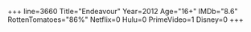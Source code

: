 +++
line=3660
Title="Endeavour"
Year=2012
Age="16+"
IMDb="8.6"
RottenTomatoes="86%"
Netflix=0
Hulu=0
PrimeVideo=1
Disney=0
+++

